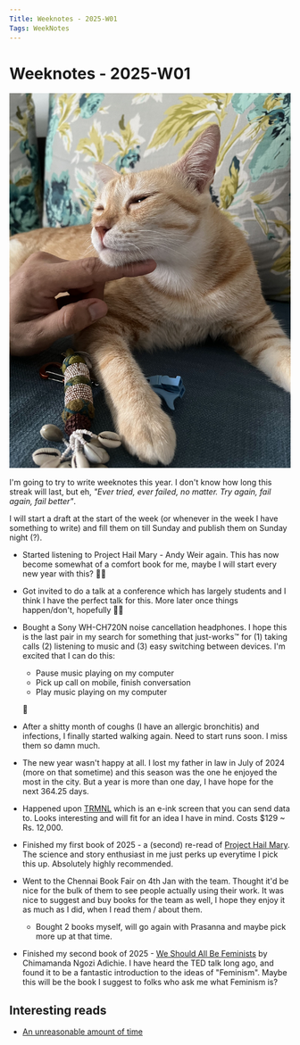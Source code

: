 ```yaml
---
Title: Weeknotes - 2025-W01
Tags: WeekNotes
---
```


# Weeknotes - 2025-W01

![Cover image for 2025-W01](_images/cover-2025-w01.jpg)

I'm going to try to write weeknotes this year. I don't know how long this streak will last, but eh, _"Ever tried, ever failed, no matter. Try again, fail again, fail better"_.

I will start a draft at the start of the week (or whenever in the week I have something to write) and fill them on till Sunday and publish them on Sunday night (?).

- Started listening to Project Hail Mary - Andy Weir again. This has now become somewhat of a comfort book for me, maybe I will start every new year with this? 🤷🏾
- Got invited to do a talk at a conference which has largely students and I think I have the perfect talk for this. More later once things happen/don't, hopefully 🤞🏾
- Bought a Sony WH-CH720N noise cancellation headphones. I hope this is the last pair in my search for something that just-works™️ for (1) taking calls (2) listening to music and (3) easy switching between devices. I'm excited that I can do this: 
    - Pause music playing on my computer
    - Pick up call on mobile, finish conversation
    - Play music playing on my computer

    🤯
- After a shitty month of coughs (I have an allergic bronchitis) and infections, I finally started walking again. Need to start runs soon. I miss them so damn much.
- The new year wasn't happy at all. I lost my father in law in July of 2024 (more on that sometime) and this season was the one he enjoyed the most in the city. But a year is more than one day, I have hope for the next 364.25 days.
- Happened upon [TRMNL](https://usetrmnl.com/) which is an e-ink screen that you can send data to. Looks interesting and will fit for an idea I have in mind. Costs $129 ~ Rs. 12,000. 
- Finished my first book of 2025 - a (second) re-read of [Project Hail Mary](https://www.goodreads.com/book/show/54493401-project-hail-mary). The science and story enthusiast in me just perks up everytime I pick this up. Absolutely highly recommended.
- Went to the Chennai Book Fair on 4th Jan with the team. Thought it'd be nice for the bulk of them to see people actually using their work. It was nice to suggest and buy books for the team as well, I hope they enjoy it as much as I did, when I read them / about them. 
    - Bought 2 books myself, will go again with Prasanna and maybe pick more up at that time.
- Finished my second book of 2025 - [We Should All Be Feminists](https://www.goodreads.com/book/show/22738563-we-should-all-be-feminists) by Chimamanda Ngozi Adichie. I have heard the TED talk long ago, and found it to be a fantastic introduction to the ideas of "Feminism". Maybe this will be the book I suggest to folks who ask me what Feminism is? 


## Interesting reads

- [An unreasonable amount of time](https://allenpike.com/2024/an-unreasonable-amount-of-time)